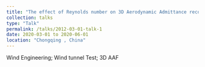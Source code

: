 ```yaml
---
title: "The effect of Reynolds number on 3D Aerodynamic Admittance recognition at Rectanglar Cylinder"
collection: talks
type: "Talk"
permalink: /talks/2012-03-01-talk-1
date: 2020-03-01 to 2020-06-01
location: "Chongqing , China"
---
```


Wind Engineering; Wind tunnel Test; 3D AAF
